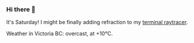 ### Hi there :wave:

It's Saturday! I might be finally adding refraction to my [terminal raytracer](https://github.com/bewuethr/bash-raytracer).

Weather in Victoria BC: overcast, at +10°C.
